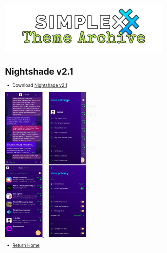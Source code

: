 ![SxC Theme Archive Banner](../resources/SxC_themeBanner.png)

# Nightshade v2.1

* Download [Nightshade v2.1](../themes/SxC_Nightshade-v2_1.theme)

<a href="../screenshots/SxC_Nightshade-v2_101.jpg" target="_blank">
	<img src="../screenshots/SxC_Nightshade-v2_101.jpg" width="120">
</a>&nbsp;&nbsp;&nbsp;
<a href="../screenshots/SxC_Nightshade-v2_102.jpg" target="_blank">
	<img src="../screenshots/SxC_Nightshade-v2_102.jpg" width="120">
</a>
<br>
<a href="../screenshots/SxC_Nightshade-v2_103.jpg" target="_blank">
	<img src="../screenshots/SxC_Nightshade-v2_103.jpg" width="120">
</a>&nbsp;&nbsp;&nbsp;
<a href="../screenshots/SxC_Nightshade-v2_104.jpg" target="_blank">
	<img src="../screenshots/SxC_Nightshade-v2_104.jpg" width="120">
</a>

* [Return Home](../)
